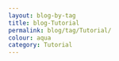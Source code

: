 ```yaml
---
layout: blog-by-tag
title: blog-Tutorial
permalink: blog/tag/Tutorial/
colour: aqua
category: Tutorial
---
```


